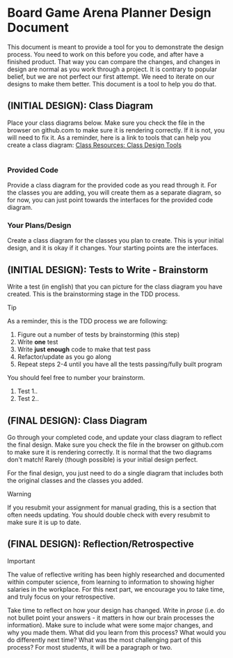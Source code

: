 # Board Game Arena Planner Design Document


This document is meant to provide a tool for you to demonstrate the design process. You need to work on this before you code, and after have a finished product. That way you can compare the changes, and changes in design are normal as you work through a project. It is contrary to popular belief, but we are not perfect our first attempt. We need to iterate on our designs to make them better. This document is a tool to help you do that.


## (INITIAL DESIGN): Class Diagram 

Place your class diagrams below. Make sure you check the file in the browser on github.com to make sure it is rendering correctly. If it is not, you will need to fix it. As a reminder, here is a link to tools that can help you create a class diagram: [Class Resources: Class Design Tools](https://github.com/CS5004-khoury-lionelle/Resources?tab=readme-ov-file#uml-design-tools)

<div class="mxgraph" style="max-width:100%;border:1px solid transparent;" data-mxgraph="{&quot;highlight&quot;:&quot;#0000ff&quot;,&quot;nav&quot;:true,&quot;resize&quot;:true,&quot;dark-mode&quot;:&quot;auto&quot;,&quot;toolbar&quot;:&quot;zoom layers tags lightbox&quot;,&quot;edit&quot;:&quot;_blank&quot;,&quot;xml&quot;:&quot;&lt;mxfile host=\&quot;app.diagrams.net\&quot; agent=\&quot;Mozilla/5.0 (Macintosh; Intel Mac OS X 10.15; rv:135.0) Gecko/20100101 Firefox/135.0\&quot; version=\&quot;26.0.16\&quot;&gt;\n  &lt;diagram name=\&quot;Page-1\&quot; id=\&quot;YdiRK-ZjT-0MZAv3eODp\&quot;&gt;\n    &lt;mxGraphModel dx=\&quot;870\&quot; dy=\&quot;1690\&quot; grid=\&quot;1\&quot; gridSize=\&quot;10\&quot; guides=\&quot;1\&quot; tooltips=\&quot;1\&quot; connect=\&quot;1\&quot; arrows=\&quot;1\&quot; fold=\&quot;1\&quot; page=\&quot;1\&quot; pageScale=\&quot;1\&quot; pageWidth=\&quot;850\&quot; pageHeight=\&quot;1100\&quot; math=\&quot;0\&quot; shadow=\&quot;0\&quot;&gt;\n      &lt;root&gt;\n        &lt;mxCell id=\&quot;0\&quot; /&gt;\n        &lt;mxCell id=\&quot;1\&quot; parent=\&quot;0\&quot; /&gt;\n        &lt;mxCell id=\&quot;UV5UOb9wK4g15yfljiYe-49\&quot; style=\&quot;edgeStyle=orthogonalEdgeStyle;rounded=0;orthogonalLoop=1;jettySize=auto;html=1;dashed=1;endArrow=block;endFill=0;\&quot; edge=\&quot;1\&quot; parent=\&quot;1\&quot; source=\&quot;UV5UOb9wK4g15yfljiYe-2\&quot;&gt;\n          &lt;mxGeometry relative=\&quot;1\&quot; as=\&quot;geometry\&quot;&gt;\n            &lt;mxPoint x=\&quot;190\&quot; y=\&quot;-580\&quot; as=\&quot;targetPoint\&quot; /&gt;\n          &lt;/mxGeometry&gt;\n        &lt;/mxCell&gt;\n        &lt;mxCell id=\&quot;UV5UOb9wK4g15yfljiYe-2\&quot; value=\&quot;GameList\&quot; style=\&quot;swimlane;fontStyle=1;align=center;verticalAlign=top;childLayout=stackLayout;horizontal=1;startSize=26;horizontalStack=0;resizeParent=1;resizeParentMax=0;resizeLast=0;collapsible=1;marginBottom=0;whiteSpace=wrap;html=1;\&quot; vertex=\&quot;1\&quot; parent=\&quot;1\&quot;&gt;\n          &lt;mxGeometry x=\&quot;40\&quot; y=\&quot;-530\&quot; width=\&quot;170\&quot; height=\&quot;170\&quot; as=\&quot;geometry\&quot; /&gt;\n        &lt;/mxCell&gt;\n        &lt;mxCell id=\&quot;UV5UOb9wK4g15yfljiYe-4\&quot; value=\&quot;\&quot; style=\&quot;line;strokeWidth=1;fillColor=none;align=left;verticalAlign=middle;spacingTop=-1;spacingLeft=3;spacingRight=3;rotatable=0;labelPosition=right;points=[];portConstraint=eastwest;strokeColor=inherit;\&quot; vertex=\&quot;1\&quot; parent=\&quot;UV5UOb9wK4g15yfljiYe-2\&quot;&gt;\n          &lt;mxGeometry y=\&quot;26\&quot; width=\&quot;170\&quot; height=\&quot;8\&quot; as=\&quot;geometry\&quot; /&gt;\n        &lt;/mxCell&gt;\n        &lt;mxCell id=\&quot;UV5UOb9wK4g15yfljiYe-5\&quot; value=\&quot;&amp;lt;div&amp;gt;+getGameName()::List&amp;lt;/div&amp;gt;&amp;lt;div&amp;gt;+clear()::void&amp;lt;/div&amp;gt;&amp;lt;div&amp;gt;+count()::int&amp;lt;/div&amp;gt;&amp;lt;div&amp;gt;+saveGame(filename: String)::void&amp;lt;/div&amp;gt;&amp;lt;div&amp;gt;+addToList(str: String, filtered: Stream)::void&amp;lt;/div&amp;gt;&amp;lt;div&amp;gt;+removeFromList(str: String)::void&amp;lt;/div&amp;gt;\&quot; style=\&quot;text;strokeColor=none;fillColor=none;align=left;verticalAlign=top;spacingLeft=4;spacingRight=4;overflow=hidden;rotatable=0;points=[[0,0.5],[1,0.5]];portConstraint=eastwest;whiteSpace=wrap;html=1;\&quot; vertex=\&quot;1\&quot; parent=\&quot;UV5UOb9wK4g15yfljiYe-2\&quot;&gt;\n          &lt;mxGeometry y=\&quot;34\&quot; width=\&quot;170\&quot; height=\&quot;136\&quot; as=\&quot;geometry\&quot; /&gt;\n        &lt;/mxCell&gt;\n        &lt;mxCell id=\&quot;UV5UOb9wK4g15yfljiYe-10\&quot; value=\&quot;&amp;lt;p style=&amp;quot;margin:0px;margin-top:4px;text-align:center;&amp;quot;&amp;gt;&amp;lt;i&amp;gt;&amp;amp;lt;&amp;amp;lt;Interface&amp;amp;gt;&amp;amp;gt;&amp;lt;/i&amp;gt;&amp;lt;br&amp;gt;&amp;lt;b&amp;gt;IGameList&amp;lt;/b&amp;gt;&amp;lt;/p&amp;gt;&amp;lt;hr size=&amp;quot;1&amp;quot; style=&amp;quot;border-style:solid;&amp;quot;&amp;gt;&amp;lt;p style=&amp;quot;margin:0px;margin-left:4px;&amp;quot;&amp;gt;+ADD_ALL:String=&amp;quot;all&amp;quot;&amp;lt;/p&amp;gt;&amp;lt;hr size=&amp;quot;1&amp;quot; style=&amp;quot;border-style:solid;&amp;quot;&amp;gt;&amp;lt;p style=&amp;quot;margin:0px;margin-left:4px;&amp;quot;&amp;gt;+getGameNames()&amp;lt;/p&amp;gt;&amp;lt;p style=&amp;quot;margin:0px;margin-left:4px;&amp;quot;&amp;gt;+clear()&amp;lt;/p&amp;gt;&amp;lt;p style=&amp;quot;margin:0px;margin-left:4px;&amp;quot;&amp;gt;+count()::int&amp;lt;/p&amp;gt;&amp;lt;p style=&amp;quot;margin:0px;margin-left:4px;&amp;quot;&amp;gt;+saveGame(filename: String)::void&amp;lt;/p&amp;gt;&amp;lt;p style=&amp;quot;margin:0px;margin-left:4px;&amp;quot;&amp;gt;+addToList(str: String, filtered: Stream)::void&amp;lt;/p&amp;gt;&amp;lt;p style=&amp;quot;margin:0px;margin-left:4px;&amp;quot;&amp;gt;+removeFromList(str: String)::void&amp;lt;/p&amp;gt;\&quot; style=\&quot;verticalAlign=top;align=left;overflow=fill;html=1;whiteSpace=wrap;\&quot; vertex=\&quot;1\&quot; parent=\&quot;1\&quot;&gt;\n          &lt;mxGeometry x=\&quot;100\&quot; y=\&quot;-760\&quot; width=\&quot;190\&quot; height=\&quot;175\&quot; as=\&quot;geometry\&quot; /&gt;\n        &lt;/mxCell&gt;\n        &lt;mxCell id=\&quot;UV5UOb9wK4g15yfljiYe-11\&quot; value=\&quot;Planner\&quot; style=\&quot;swimlane;fontStyle=1;align=center;verticalAlign=top;childLayout=stackLayout;horizontal=1;startSize=26;horizontalStack=0;resizeParent=1;resizeParentMax=0;resizeLast=0;collapsible=1;marginBottom=0;whiteSpace=wrap;html=1;\&quot; vertex=\&quot;1\&quot; parent=\&quot;1\&quot;&gt;\n          &lt;mxGeometry x=\&quot;630\&quot; y=\&quot;-540\&quot; width=\&quot;160\&quot; height=\&quot;160\&quot; as=\&quot;geometry\&quot; /&gt;\n        &lt;/mxCell&gt;\n        &lt;mxCell id=\&quot;UV5UOb9wK4g15yfljiYe-13\&quot; value=\&quot;\&quot; style=\&quot;line;strokeWidth=1;fillColor=none;align=left;verticalAlign=middle;spacingTop=-1;spacingLeft=3;spacingRight=3;rotatable=0;labelPosition=right;points=[];portConstraint=eastwest;strokeColor=inherit;\&quot; vertex=\&quot;1\&quot; parent=\&quot;UV5UOb9wK4g15yfljiYe-11\&quot;&gt;\n          &lt;mxGeometry y=\&quot;26\&quot; width=\&quot;160\&quot; height=\&quot;8\&quot; as=\&quot;geometry\&quot; /&gt;\n        &lt;/mxCell&gt;\n        &lt;mxCell id=\&quot;UV5UOb9wK4g15yfljiYe-14\&quot; value=\&quot;&amp;lt;p style=&amp;quot;margin:0px;margin-left:4px;&amp;quot;&amp;gt;+filter(filter:String)::Stream&amp;lt;/p&amp;gt;&amp;lt;p style=&amp;quot;margin:0px;margin-left:4px;&amp;quot;&amp;gt;+filter(filter: String, sortOn:GameData)::Stream&amp;lt;/p&amp;gt;&amp;lt;p style=&amp;quot;margin:0px;margin-left:4px;&amp;quot;&amp;gt;+filter(filter:String, sortOn:GameData, ascending: boolean)::Stream&amp;lt;/p&amp;gt;&amp;lt;p style=&amp;quot;margin:0px;margin-left:4px;&amp;quot;&amp;gt;+reset()::void&amp;lt;/p&amp;gt;\&quot; style=\&quot;text;strokeColor=none;fillColor=none;align=left;verticalAlign=top;spacingLeft=4;spacingRight=4;overflow=hidden;rotatable=0;points=[[0,0.5],[1,0.5]];portConstraint=eastwest;whiteSpace=wrap;html=1;\&quot; vertex=\&quot;1\&quot; parent=\&quot;UV5UOb9wK4g15yfljiYe-11\&quot;&gt;\n          &lt;mxGeometry y=\&quot;34\&quot; width=\&quot;160\&quot; height=\&quot;126\&quot; as=\&quot;geometry\&quot; /&gt;\n        &lt;/mxCell&gt;\n        &lt;mxCell id=\&quot;UV5UOb9wK4g15yfljiYe-15\&quot; value=\&quot;&amp;lt;p style=&amp;quot;margin:0px;margin-top:4px;text-align:center;&amp;quot;&amp;gt;&amp;lt;i&amp;gt;&amp;amp;lt;&amp;amp;lt;Interface&amp;amp;gt;&amp;amp;gt;&amp;lt;/i&amp;gt;&amp;lt;br&amp;gt;&amp;lt;b&amp;gt;IPlanner&amp;lt;/b&amp;gt;&amp;lt;/p&amp;gt;&amp;lt;hr size=&amp;quot;1&amp;quot; style=&amp;quot;border-style:solid;&amp;quot;&amp;gt;&amp;lt;p style=&amp;quot;margin:0px;margin-left:4px;&amp;quot;&amp;gt;+filter(filter: String, sortOn:GameData)::Stream&amp;lt;/p&amp;gt;&amp;lt;p style=&amp;quot;margin:0px;margin-left:4px;&amp;quot;&amp;gt;+filter(filter:String, sortOn:GameData, ascending: boolean)::Stream&amp;lt;/p&amp;gt;&amp;lt;p style=&amp;quot;margin:0px;margin-left:4px;&amp;quot;&amp;gt;+reset()::void&amp;lt;/p&amp;gt;\&quot; style=\&quot;verticalAlign=top;align=left;overflow=fill;html=1;whiteSpace=wrap;\&quot; vertex=\&quot;1\&quot; parent=\&quot;1\&quot;&gt;\n          &lt;mxGeometry x=\&quot;570\&quot; y=\&quot;-760\&quot; width=\&quot;190\&quot; height=\&quot;140\&quot; as=\&quot;geometry\&quot; /&gt;\n        &lt;/mxCell&gt;\n        &lt;mxCell id=\&quot;UV5UOb9wK4g15yfljiYe-46\&quot; style=\&quot;edgeStyle=orthogonalEdgeStyle;rounded=0;orthogonalLoop=1;jettySize=auto;html=1;entryX=0.5;entryY=0;entryDx=0;entryDy=0;dashed=1;endArrow=open;endFill=0;\&quot; edge=\&quot;1\&quot; parent=\&quot;1\&quot; source=\&quot;UV5UOb9wK4g15yfljiYe-16\&quot; target=\&quot;UV5UOb9wK4g15yfljiYe-34\&quot;&gt;\n          &lt;mxGeometry relative=\&quot;1\&quot; as=\&quot;geometry\&quot; /&gt;\n        &lt;/mxCell&gt;\n        &lt;mxCell id=\&quot;UV5UOb9wK4g15yfljiYe-16\&quot; value=\&quot;ConsoleApp\&quot; style=\&quot;swimlane;fontStyle=1;align=center;verticalAlign=top;childLayout=stackLayout;horizontal=1;startSize=26;horizontalStack=0;resizeParent=1;resizeParentMax=0;resizeLast=0;collapsible=1;marginBottom=0;whiteSpace=wrap;html=1;\&quot; vertex=\&quot;1\&quot; parent=\&quot;1\&quot;&gt;\n          &lt;mxGeometry x=\&quot;325\&quot; y=\&quot;-760\&quot; width=\&quot;200\&quot; height=\&quot;370\&quot; as=\&quot;geometry\&quot; /&gt;\n        &lt;/mxCell&gt;\n        &lt;mxCell id=\&quot;UV5UOb9wK4g15yfljiYe-17\&quot; value=\&quot;&amp;lt;div&amp;gt;-IN: Scanner&amp;lt;/div&amp;gt;&amp;lt;div&amp;gt;-DEFAULT_FILENAME: String&amp;lt;/div&amp;gt;&amp;lt;div&amp;gt;-RND: Random&amp;lt;/div&amp;gt;&amp;lt;div&amp;gt;-current: Scanner&amp;lt;/div&amp;gt;&amp;lt;div&amp;gt;-gameList: IGameList&amp;lt;/div&amp;gt;&amp;lt;div&amp;gt;-planner: IPlanner&amp;lt;/div&amp;gt;&amp;lt;div&amp;gt;&amp;lt;br&amp;gt;&amp;lt;/div&amp;gt;\&quot; style=\&quot;text;strokeColor=none;fillColor=none;align=left;verticalAlign=top;spacingLeft=4;spacingRight=4;overflow=hidden;rotatable=0;points=[[0,0.5],[1,0.5]];portConstraint=eastwest;whiteSpace=wrap;html=1;\&quot; vertex=\&quot;1\&quot; parent=\&quot;UV5UOb9wK4g15yfljiYe-16\&quot;&gt;\n          &lt;mxGeometry y=\&quot;26\&quot; width=\&quot;200\&quot; height=\&quot;104\&quot; as=\&quot;geometry\&quot; /&gt;\n        &lt;/mxCell&gt;\n        &lt;mxCell id=\&quot;UV5UOb9wK4g15yfljiYe-18\&quot; value=\&quot;\&quot; style=\&quot;line;strokeWidth=1;fillColor=none;align=left;verticalAlign=middle;spacingTop=-1;spacingLeft=3;spacingRight=3;rotatable=0;labelPosition=right;points=[];portConstraint=eastwest;strokeColor=inherit;\&quot; vertex=\&quot;1\&quot; parent=\&quot;UV5UOb9wK4g15yfljiYe-16\&quot;&gt;\n          &lt;mxGeometry y=\&quot;130\&quot; width=\&quot;200\&quot; height=\&quot;8\&quot; as=\&quot;geometry\&quot; /&gt;\n        &lt;/mxCell&gt;\n        &lt;mxCell id=\&quot;UV5UOb9wK4g15yfljiYe-19\&quot; value=\&quot;&amp;lt;div&amp;gt;+start()::void&amp;lt;/div&amp;gt;&amp;lt;div&amp;gt;-randomNumber()::void&amp;lt;/div&amp;gt;&amp;lt;div&amp;gt;-processHelp()::void&amp;lt;/div&amp;gt;&amp;lt;div&amp;gt;-processFilter()::void&amp;lt;/div&amp;gt;&amp;lt;div&amp;gt;-printFilterStream(games: Stream&amp;amp;lt;BoardGame&amp;amp;gt;, sortOn: GameData)::void&amp;lt;/div&amp;gt;&amp;lt;div&amp;gt;-processListCommands()::void&amp;lt;/div&amp;gt;&amp;lt;div&amp;gt;-printCurrentList()::void&amp;lt;/div&amp;gt;&amp;lt;div&amp;gt;-nextCommand()::ConsoleText&amp;lt;/div&amp;gt;&amp;lt;div&amp;gt;-remainder()::String&amp;lt;/div&amp;gt;&amp;lt;div&amp;gt;-getInput(format: String, args: Object)::String&amp;lt;/div&amp;gt;&amp;lt;div&amp;gt;-printOutput(format: String, output: Object)::void&amp;lt;/div&amp;gt;&amp;lt;div&amp;gt;&amp;lt;br&amp;gt;&amp;lt;/div&amp;gt;&amp;lt;div&amp;gt;&amp;lt;br&amp;gt;&amp;lt;/div&amp;gt;\&quot; style=\&quot;text;strokeColor=none;fillColor=none;align=left;verticalAlign=top;spacingLeft=4;spacingRight=4;overflow=hidden;rotatable=0;points=[[0,0.5],[1,0.5]];portConstraint=eastwest;whiteSpace=wrap;html=1;\&quot; vertex=\&quot;1\&quot; parent=\&quot;UV5UOb9wK4g15yfljiYe-16\&quot;&gt;\n          &lt;mxGeometry y=\&quot;138\&quot; width=\&quot;200\&quot; height=\&quot;232\&quot; as=\&quot;geometry\&quot; /&gt;\n        &lt;/mxCell&gt;\n        &lt;mxCell id=\&quot;UV5UOb9wK4g15yfljiYe-40\&quot; style=\&quot;edgeStyle=orthogonalEdgeStyle;rounded=0;orthogonalLoop=1;jettySize=auto;html=1;dashed=1;endArrow=open;endFill=0;\&quot; edge=\&quot;1\&quot; parent=\&quot;1\&quot; source=\&quot;UV5UOb9wK4g15yfljiYe-20\&quot; target=\&quot;UV5UOb9wK4g15yfljiYe-16\&quot;&gt;\n          &lt;mxGeometry relative=\&quot;1\&quot; as=\&quot;geometry\&quot; /&gt;\n        &lt;/mxCell&gt;\n        &lt;mxCell id=\&quot;UV5UOb9wK4g15yfljiYe-20\&quot; value=\&quot;BGArenaPlanner\&quot; style=\&quot;swimlane;fontStyle=1;align=center;verticalAlign=top;childLayout=stackLayout;horizontal=1;startSize=26;horizontalStack=0;resizeParent=1;resizeParentMax=0;resizeLast=0;collapsible=1;marginBottom=0;whiteSpace=wrap;html=1;\&quot; vertex=\&quot;1\&quot; parent=\&quot;1\&quot;&gt;\n          &lt;mxGeometry x=\&quot;280\&quot; y=\&quot;-890\&quot; width=\&quot;300\&quot; height=\&quot;100\&quot; as=\&quot;geometry\&quot; /&gt;\n        &lt;/mxCell&gt;\n        &lt;mxCell id=\&quot;UV5UOb9wK4g15yfljiYe-21\&quot; value=\&quot;- DEFAULT_COLLECTION: String = &amp;quot;/collection.csv&amp;quot; \&quot; style=\&quot;text;strokeColor=none;fillColor=none;align=left;verticalAlign=top;spacingLeft=4;spacingRight=4;overflow=hidden;rotatable=0;points=[[0,0.5],[1,0.5]];portConstraint=eastwest;whiteSpace=wrap;html=1;\&quot; vertex=\&quot;1\&quot; parent=\&quot;UV5UOb9wK4g15yfljiYe-20\&quot;&gt;\n          &lt;mxGeometry y=\&quot;26\&quot; width=\&quot;300\&quot; height=\&quot;26\&quot; as=\&quot;geometry\&quot; /&gt;\n        &lt;/mxCell&gt;\n        &lt;mxCell id=\&quot;UV5UOb9wK4g15yfljiYe-22\&quot; value=\&quot;\&quot; style=\&quot;line;strokeWidth=1;fillColor=none;align=left;verticalAlign=middle;spacingTop=-1;spacingLeft=3;spacingRight=3;rotatable=0;labelPosition=right;points=[];portConstraint=eastwest;strokeColor=inherit;\&quot; vertex=\&quot;1\&quot; parent=\&quot;UV5UOb9wK4g15yfljiYe-20\&quot;&gt;\n          &lt;mxGeometry y=\&quot;52\&quot; width=\&quot;300\&quot; height=\&quot;8\&quot; as=\&quot;geometry\&quot; /&gt;\n        &lt;/mxCell&gt;\n        &lt;mxCell id=\&quot;UV5UOb9wK4g15yfljiYe-23\&quot; value=\&quot;&amp;lt;div&amp;gt;- BGArenaPlanner()&amp;lt;/div&amp;gt;&amp;lt;div&amp;gt;+ main(args: String[])::void&amp;lt;/div&amp;gt;\&quot; style=\&quot;text;strokeColor=none;fillColor=none;align=left;verticalAlign=top;spacingLeft=4;spacingRight=4;overflow=hidden;rotatable=0;points=[[0,0.5],[1,0.5]];portConstraint=eastwest;whiteSpace=wrap;html=1;\&quot; vertex=\&quot;1\&quot; parent=\&quot;UV5UOb9wK4g15yfljiYe-20\&quot;&gt;\n          &lt;mxGeometry y=\&quot;60\&quot; width=\&quot;300\&quot; height=\&quot;40\&quot; as=\&quot;geometry\&quot; /&gt;\n        &lt;/mxCell&gt;\n        &lt;mxCell id=\&quot;UV5UOb9wK4g15yfljiYe-24\&quot; value=\&quot;GameLoader\&quot; style=\&quot;swimlane;fontStyle=1;align=center;verticalAlign=top;childLayout=stackLayout;horizontal=1;startSize=26;horizontalStack=0;resizeParent=1;resizeParentMax=0;resizeLast=0;collapsible=1;marginBottom=0;whiteSpace=wrap;html=1;\&quot; vertex=\&quot;1\&quot; parent=\&quot;1\&quot;&gt;\n          &lt;mxGeometry x=\&quot;30\&quot; y=\&quot;-260\&quot; width=\&quot;160\&quot; height=\&quot;170\&quot; as=\&quot;geometry\&quot; /&gt;\n        &lt;/mxCell&gt;\n        &lt;mxCell id=\&quot;UV5UOb9wK4g15yfljiYe-25\&quot; value=\&quot;-DELIMITER:String=&amp;quot;,&amp;quot;\&quot; style=\&quot;text;strokeColor=none;fillColor=none;align=left;verticalAlign=top;spacingLeft=4;spacingRight=4;overflow=hidden;rotatable=0;points=[[0,0.5],[1,0.5]];portConstraint=eastwest;whiteSpace=wrap;html=1;\&quot; vertex=\&quot;1\&quot; parent=\&quot;UV5UOb9wK4g15yfljiYe-24\&quot;&gt;\n          &lt;mxGeometry y=\&quot;26\&quot; width=\&quot;160\&quot; height=\&quot;26\&quot; as=\&quot;geometry\&quot; /&gt;\n        &lt;/mxCell&gt;\n        &lt;mxCell id=\&quot;UV5UOb9wK4g15yfljiYe-26\&quot; value=\&quot;\&quot; style=\&quot;line;strokeWidth=1;fillColor=none;align=left;verticalAlign=middle;spacingTop=-1;spacingLeft=3;spacingRight=3;rotatable=0;labelPosition=right;points=[];portConstraint=eastwest;strokeColor=inherit;\&quot; vertex=\&quot;1\&quot; parent=\&quot;UV5UOb9wK4g15yfljiYe-24\&quot;&gt;\n          &lt;mxGeometry y=\&quot;52\&quot; width=\&quot;160\&quot; height=\&quot;8\&quot; as=\&quot;geometry\&quot; /&gt;\n        &lt;/mxCell&gt;\n        &lt;mxCell id=\&quot;UV5UOb9wK4g15yfljiYe-27\&quot; value=\&quot;&amp;lt;div&amp;gt;+loadGamesFile(filename: String)::Set&amp;lt;/div&amp;gt;&amp;lt;div&amp;gt;-toBoardGame(line: String, columnMap: Map)::BoardGame&amp;lt;/div&amp;gt;&amp;lt;div&amp;gt;-processHeader(header: String)::Map&amp;lt;/div&amp;gt;&amp;lt;div&amp;gt;&amp;lt;br&amp;gt;&amp;lt;/div&amp;gt;\&quot; style=\&quot;text;strokeColor=none;fillColor=none;align=left;verticalAlign=top;spacingLeft=4;spacingRight=4;overflow=hidden;rotatable=0;points=[[0,0.5],[1,0.5]];portConstraint=eastwest;whiteSpace=wrap;html=1;\&quot; vertex=\&quot;1\&quot; parent=\&quot;UV5UOb9wK4g15yfljiYe-24\&quot;&gt;\n          &lt;mxGeometry y=\&quot;60\&quot; width=\&quot;160\&quot; height=\&quot;110\&quot; as=\&quot;geometry\&quot; /&gt;\n        &lt;/mxCell&gt;\n        &lt;mxCell id=\&quot;UV5UOb9wK4g15yfljiYe-28\&quot; value=\&quot;BoardGame\&quot; style=\&quot;swimlane;fontStyle=1;align=center;verticalAlign=top;childLayout=stackLayout;horizontal=1;startSize=26;horizontalStack=0;resizeParent=1;resizeParentMax=0;resizeLast=0;collapsible=1;marginBottom=0;whiteSpace=wrap;html=1;\&quot; vertex=\&quot;1\&quot; parent=\&quot;1\&quot;&gt;\n          &lt;mxGeometry x=\&quot;230\&quot; y=\&quot;180\&quot; width=\&quot;400\&quot; height=\&quot;460\&quot; as=\&quot;geometry\&quot; /&gt;\n        &lt;/mxCell&gt;\n        &lt;mxCell id=\&quot;UV5UOb9wK4g15yfljiYe-29\&quot; value=\&quot;&amp;lt;div&amp;gt;- name: String&amp;lt;/div&amp;gt;&amp;lt;div&amp;gt;-id: int&amp;lt;/div&amp;gt;&amp;lt;div&amp;gt;-minPlayers: int&amp;lt;/div&amp;gt;&amp;lt;div&amp;gt;-maxPlayers: int&amp;lt;/div&amp;gt;&amp;lt;div&amp;gt;-minPlayTime: int&amp;lt;/div&amp;gt;&amp;lt;div&amp;gt;-maxPlayTime: int&amp;lt;/div&amp;gt;&amp;lt;div&amp;gt;-difficulty: double&amp;lt;/div&amp;gt;&amp;lt;div&amp;gt;-rank: int&amp;lt;/div&amp;gt;&amp;lt;div&amp;gt;-averageRating: double&amp;lt;/div&amp;gt;&amp;lt;div&amp;gt;-yearPublished: int&amp;lt;/div&amp;gt;&amp;lt;div&amp;gt;&amp;lt;br&amp;gt;&amp;lt;/div&amp;gt;\&quot; style=\&quot;text;strokeColor=none;fillColor=none;align=left;verticalAlign=top;spacingLeft=4;spacingRight=4;overflow=hidden;rotatable=0;points=[[0,0.5],[1,0.5]];portConstraint=eastwest;whiteSpace=wrap;html=1;\&quot; vertex=\&quot;1\&quot; parent=\&quot;UV5UOb9wK4g15yfljiYe-28\&quot;&gt;\n          &lt;mxGeometry y=\&quot;26\&quot; width=\&quot;400\&quot; height=\&quot;154\&quot; as=\&quot;geometry\&quot; /&gt;\n        &lt;/mxCell&gt;\n        &lt;mxCell id=\&quot;UV5UOb9wK4g15yfljiYe-30\&quot; value=\&quot;\&quot; style=\&quot;line;strokeWidth=1;fillColor=none;align=left;verticalAlign=middle;spacingTop=-1;spacingLeft=3;spacingRight=3;rotatable=0;labelPosition=right;points=[];portConstraint=eastwest;strokeColor=inherit;\&quot; vertex=\&quot;1\&quot; parent=\&quot;UV5UOb9wK4g15yfljiYe-28\&quot;&gt;\n          &lt;mxGeometry y=\&quot;180\&quot; width=\&quot;400\&quot; height=\&quot;8\&quot; as=\&quot;geometry\&quot; /&gt;\n        &lt;/mxCell&gt;\n        &lt;mxCell id=\&quot;UV5UOb9wK4g15yfljiYe-31\&quot; value=\&quot;&amp;lt;div&amp;gt;+BoardGame(name: String, id: int, minPlayers: int, maxPlayers: int,&amp;lt;/div&amp;gt;&amp;lt;div&amp;gt;minPlayTime: int, maxPlayTime: int, difficulty: double, rank: int, averageRating: double, yearPublished: int)&amp;lt;/div&amp;gt;&amp;lt;div&amp;gt;+getName()::String&amp;lt;/div&amp;gt;&amp;lt;div&amp;gt;+getId()::int&amp;lt;/div&amp;gt;&amp;lt;div&amp;gt;+getMinPlayers()::int&amp;lt;/div&amp;gt;&amp;lt;div&amp;gt;+getMaxPlayers()::int&amp;lt;/div&amp;gt;&amp;lt;div&amp;gt;+getMaxPlayTime()::int&amp;lt;/div&amp;gt;&amp;lt;div&amp;gt;+getMinPlayTime()::int&amp;lt;/div&amp;gt;&amp;lt;div&amp;gt;+getDifficulty()::double&amp;lt;/div&amp;gt;&amp;lt;div&amp;gt;+getRank()::int&amp;lt;/div&amp;gt;&amp;lt;div&amp;gt;+getRating()::double&amp;lt;/div&amp;gt;&amp;lt;div&amp;gt;+getYearPublished()::int&amp;lt;/div&amp;gt;&amp;lt;div&amp;gt;+toStringWithInfo(col: GameData)::String&amp;lt;/div&amp;gt;&amp;lt;div&amp;gt;+toString()::String&amp;lt;/div&amp;gt;&amp;lt;div&amp;gt;+equals(obj: Object)::boolean&amp;lt;/div&amp;gt;&amp;lt;div&amp;gt;+hashCode()::int&amp;lt;/div&amp;gt;&amp;lt;div&amp;gt;+main(args: String[])::void&amp;lt;/div&amp;gt;\&quot; style=\&quot;text;strokeColor=none;fillColor=none;align=left;verticalAlign=top;spacingLeft=4;spacingRight=4;overflow=hidden;rotatable=0;points=[[0,0.5],[1,0.5]];portConstraint=eastwest;whiteSpace=wrap;html=1;\&quot; vertex=\&quot;1\&quot; parent=\&quot;UV5UOb9wK4g15yfljiYe-28\&quot;&gt;\n          &lt;mxGeometry y=\&quot;188\&quot; width=\&quot;400\&quot; height=\&quot;272\&quot; as=\&quot;geometry\&quot; /&gt;\n        &lt;/mxCell&gt;\n        &lt;mxCell id=\&quot;UV5UOb9wK4g15yfljiYe-32\&quot; value=\&quot;&amp;lt;p style=&amp;quot;margin:0px;margin-top:4px;text-align:center;&amp;quot;&amp;gt;&amp;lt;i&amp;gt;&amp;amp;lt;&amp;amp;lt;Enumeration&amp;amp;gt;&amp;amp;gt;&amp;lt;/i&amp;gt;&amp;lt;br&amp;gt;&amp;lt;b&amp;gt;GameData&amp;lt;/b&amp;gt;&amp;lt;/p&amp;gt;&amp;lt;hr size=&amp;quot;1&amp;quot; style=&amp;quot;border-style:solid;&amp;quot;&amp;gt;&amp;lt;p style=&amp;quot;margin:0px;margin-left:4px;&amp;quot;&amp;gt;+NAME(&amp;quot;objectname&amp;quot;)&amp;lt;/p&amp;gt;&amp;lt;p style=&amp;quot;margin:0px;margin-left:4px;&amp;quot;&amp;gt;+ID(&amp;quot;objectid&amp;quot;)&amp;lt;/p&amp;gt;&amp;lt;p style=&amp;quot;margin:0px;margin-left:4px;&amp;quot;&amp;gt;+RATING(&amp;quot;average&amp;quot;)&amp;lt;/p&amp;gt;&amp;lt;p style=&amp;quot;margin:0px;margin-left:4px;&amp;quot;&amp;gt;+DIFFICULTY(&amp;quot;avgweight&amp;quot;)&amp;lt;/p&amp;gt;&amp;lt;p style=&amp;quot;margin:0px;margin-left:4px;&amp;quot;&amp;gt;+RANK(&amp;quot;rank&amp;quot;)&amp;lt;/p&amp;gt;&amp;lt;p style=&amp;quot;margin:0px;margin-left:4px;&amp;quot;&amp;gt;+MIN_PLAYERS(&amp;quot;minplayers&amp;quot;)&amp;lt;/p&amp;gt;&amp;lt;p style=&amp;quot;margin:0px;margin-left:4px;&amp;quot;&amp;gt;+MAX_PLAYERS(&amp;quot;maxplayers&amp;quot;)&amp;lt;/p&amp;gt;&amp;lt;p style=&amp;quot;margin:0px;margin-left:4px;&amp;quot;&amp;gt;+MIN_TIME(&amp;quot;minplaytume&amp;quot;)&amp;lt;/p&amp;gt;&amp;lt;p style=&amp;quot;margin:0px;margin-left:4px;&amp;quot;&amp;gt;+MAX_TIME(&amp;quot;maxplaytime&amp;quot;)&amp;lt;/p&amp;gt;&amp;lt;p style=&amp;quot;margin:0px;margin-left:4px;&amp;quot;&amp;gt;+YEAR(&amp;quot;yearpublished&amp;quot;)&amp;lt;/p&amp;gt;&amp;lt;p style=&amp;quot;margin:0px;margin-left:4px;&amp;quot;&amp;gt;-columnName: String&amp;lt;/p&amp;gt;&amp;lt;hr size=&amp;quot;1&amp;quot; style=&amp;quot;border-style:solid;&amp;quot;&amp;gt;&amp;lt;p style=&amp;quot;margin:0px;margin-left:4px;&amp;quot;&amp;gt;+getColumnName()::String&amp;lt;/p&amp;gt;&amp;lt;p style=&amp;quot;margin:0px;margin-left:4px;&amp;quot;&amp;gt;+fromColumnName(columnName: String)::GameData&amp;lt;/p&amp;gt;&amp;lt;p style=&amp;quot;margin:0px;margin-left:4px;&amp;quot;&amp;gt;+fromString(name: String)::GameData&amp;lt;/p&amp;gt;\&quot; style=\&quot;verticalAlign=top;align=left;overflow=fill;html=1;whiteSpace=wrap;\&quot; vertex=\&quot;1\&quot; parent=\&quot;1\&quot;&gt;\n          &lt;mxGeometry x=\&quot;490\&quot; y=\&quot;-310\&quot; width=\&quot;210\&quot; height=\&quot;280\&quot; as=\&quot;geometry\&quot; /&gt;\n        &lt;/mxCell&gt;\n        &lt;mxCell id=\&quot;UV5UOb9wK4g15yfljiYe-34\&quot; value=\&quot;&amp;lt;p style=&amp;quot;margin:0px;margin-top:4px;text-align:center;&amp;quot;&amp;gt;&amp;lt;i&amp;gt;&amp;amp;lt;&amp;amp;lt;Enumeration&amp;amp;gt;&amp;amp;gt;&amp;lt;/i&amp;gt;&amp;lt;/p&amp;gt;&amp;lt;p style=&amp;quot;margin:0px;margin-top:4px;text-align:center;&amp;quot;&amp;gt;&amp;lt;b&amp;gt;ConsoleText&amp;lt;/b&amp;gt;&amp;lt;/p&amp;gt;&amp;lt;hr size=&amp;quot;1&amp;quot; style=&amp;quot;border-style:solid;&amp;quot;&amp;gt;&amp;lt;p style=&amp;quot;margin:0px;margin-left:4px;&amp;quot;&amp;gt;-WELCOME&amp;lt;/p&amp;gt;&amp;lt;p style=&amp;quot;margin:0px;margin-left:4px;&amp;quot;&amp;gt;-HELP&amp;lt;/p&amp;gt;&amp;lt;p style=&amp;quot;margin:0px;margin-left:4px;&amp;quot;&amp;gt;-GOODBYE&amp;lt;/p&amp;gt;&amp;lt;p style=&amp;quot;margin:0px;margin-left:4px;&amp;quot;&amp;gt;-PROMPT&amp;lt;/p&amp;gt;&amp;lt;p style=&amp;quot;margin:0px;margin-left:4px;&amp;quot;&amp;gt;-NO_FILTER&amp;lt;/p&amp;gt;&amp;lt;p style=&amp;quot;margin:0px;margin-left:4px;&amp;quot;&amp;gt;-NO_GAMES_LIST&amp;lt;/p&amp;gt;&amp;lt;p style=&amp;quot;margin:0px;margin-left:4px;&amp;quot;&amp;gt;-FILTERED_CLEAR&amp;lt;/p&amp;gt;&amp;lt;p style=&amp;quot;margin:0px;margin-left:4px;&amp;quot;&amp;gt;-LIST_HELP&amp;lt;/p&amp;gt;&amp;lt;p style=&amp;quot;margin:0px;margin-left:4px;&amp;quot;&amp;gt;-FILTER_HELP&amp;lt;/p&amp;gt;&amp;lt;p style=&amp;quot;margin:0px;margin-left:4px;&amp;quot;&amp;gt;-INVALID_LIST&amp;lt;/p&amp;gt;&amp;lt;p style=&amp;quot;margin:0px;margin-left:4px;&amp;quot;&amp;gt;-EASTER_EGG&amp;lt;/p&amp;gt;&amp;lt;p style=&amp;quot;margin:0px;margin-left:4px;&amp;quot;&amp;gt;-CMD_EASTER_EGG&amp;lt;/p&amp;gt;&amp;lt;p style=&amp;quot;margin:0px;margin-left:4px;&amp;quot;&amp;gt;-CMD_EXIT&amp;lt;/p&amp;gt;&amp;lt;p style=&amp;quot;margin:0px;margin-left:4px;&amp;quot;&amp;gt;-CMD_HELP&amp;lt;/p&amp;gt;&amp;lt;p style=&amp;quot;margin:0px;margin-left:4px;&amp;quot;&amp;gt;-CMD_QUESTION&amp;lt;/p&amp;gt;&amp;lt;p style=&amp;quot;margin:0px;margin-left:4px;&amp;quot;&amp;gt;-CMD_FILTER&amp;lt;/p&amp;gt;&amp;lt;p style=&amp;quot;margin:0px;margin-left:4px;&amp;quot;&amp;gt;-CMD_LIST&amp;lt;/p&amp;gt;&amp;lt;p style=&amp;quot;margin:0px;margin-left:4px;&amp;quot;&amp;gt;-CMD_SHOW&amp;lt;/p&amp;gt;&amp;lt;p style=&amp;quot;margin:0px;margin-left:4px;&amp;quot;&amp;gt;-CMD_ADD&amp;lt;/p&amp;gt;&amp;lt;p style=&amp;quot;margin:0px;margin-left:4px;&amp;quot;&amp;gt;-CMD_REMOVE&amp;lt;/p&amp;gt;&amp;lt;p style=&amp;quot;margin:0px;margin-left:4px;&amp;quot;&amp;gt;-CMD_CLEAR&amp;lt;/p&amp;gt;&amp;lt;p style=&amp;quot;margin:0px;margin-left:4px;&amp;quot;&amp;gt;-CMD_SAVE&amp;lt;/p&amp;gt;&amp;lt;p style=&amp;quot;margin:0px;margin-left:4px;&amp;quot;&amp;gt;-CMD_OPTION_ALL&amp;lt;/p&amp;gt;&amp;lt;p style=&amp;quot;margin:0px;margin-left:4px;&amp;quot;&amp;gt;-CMD_SORT_OPTION&amp;lt;/p&amp;gt;&amp;lt;p style=&amp;quot;margin:0px;margin-left:4px;&amp;quot;&amp;gt;CMD_SORT_OPTION_DIRECTION_ASC&amp;lt;/p&amp;gt;&amp;lt;p style=&amp;quot;margin:0px;margin-left:4px;&amp;quot;&amp;gt;CMD_AORT_OPTION_DIRECTION_DESC&amp;lt;/p&amp;gt;&amp;lt;hr size=&amp;quot;1&amp;quot; style=&amp;quot;border-style:solid;&amp;quot;&amp;gt;&amp;lt;p style=&amp;quot;margin:0px;margin-left:4px;&amp;quot;&amp;gt;+toString()::String&amp;lt;/p&amp;gt;&amp;lt;p style=&amp;quot;margin:0px;margin-left:4px;&amp;quot;&amp;gt;+fromString(str:String)::ConsoleText&amp;lt;/p&amp;gt;\&quot; style=\&quot;verticalAlign=top;align=left;overflow=fill;html=1;whiteSpace=wrap;\&quot; vertex=\&quot;1\&quot; parent=\&quot;1\&quot;&gt;\n          &lt;mxGeometry x=\&quot;220\&quot; y=\&quot;-340\&quot; width=\&quot;250\&quot; height=\&quot;480\&quot; as=\&quot;geometry\&quot; /&gt;\n        &lt;/mxCell&gt;\n        &lt;mxCell id=\&quot;UV5UOb9wK4g15yfljiYe-33\&quot; value=\&quot;&amp;lt;p style=&amp;quot;margin:0px;margin-top:4px;text-align:center;&amp;quot;&amp;gt;&amp;lt;i&amp;gt;&amp;amp;lt;&amp;amp;lt;Enumeration&amp;amp;gt;&amp;amp;gt;&amp;lt;/i&amp;gt;&amp;lt;br&amp;gt;&amp;lt;b&amp;gt;Operations&amp;lt;/b&amp;gt;&amp;lt;/p&amp;gt;&amp;lt;hr size=&amp;quot;1&amp;quot; style=&amp;quot;border-style:solid;&amp;quot;&amp;gt;&amp;lt;p style=&amp;quot;margin:0px;margin-left:4px;&amp;quot;&amp;gt;-operator: String&amp;lt;/p&amp;gt;&amp;lt;p style=&amp;quot;margin:0px;margin-left:4px;&amp;quot;&amp;gt;+EQUALS(&amp;quot;==&amp;quot;)&amp;lt;/p&amp;gt;&amp;lt;p style=&amp;quot;margin:0px;margin-left:4px;&amp;quot;&amp;gt;+NOT_EQUALS(&amp;quot;!=&amp;quot;)&amp;lt;/p&amp;gt;&amp;lt;p style=&amp;quot;margin:0px;margin-left:4px;&amp;quot;&amp;gt;+GREATER_THAN(&amp;quot;&amp;amp;gt;&amp;quot;)&amp;lt;/p&amp;gt;&amp;lt;p style=&amp;quot;margin:0px;margin-left:4px;&amp;quot;&amp;gt;+LESS_THAN(&amp;quot;&amp;amp;lt;&amp;quot;)&amp;lt;/p&amp;gt;&amp;lt;p style=&amp;quot;margin:0px;margin-left:4px;&amp;quot;&amp;gt;+GREATER_THAN_EQUALS(&amp;quot;&amp;amp;gt;=&amp;quot;)&amp;lt;/p&amp;gt;&amp;lt;p style=&amp;quot;margin:0px;margin-left:4px;&amp;quot;&amp;gt;+LESS_THAN_EQUALS(&amp;quot;&amp;amp;lt;=&amp;quot;)&amp;lt;/p&amp;gt;&amp;lt;p style=&amp;quot;margin:0px;margin-left:4px;&amp;quot;&amp;gt;+CONTAINS(&amp;quot;~=&amp;quot;)&amp;lt;/p&amp;gt;&amp;lt;hr size=&amp;quot;1&amp;quot; style=&amp;quot;border-style:solid;&amp;quot;&amp;gt;&amp;lt;p style=&amp;quot;margin:0px;margin-left:4px;&amp;quot;&amp;gt;+getOperator()::String&amp;lt;/p&amp;gt;&amp;lt;p style=&amp;quot;margin:0px;margin-left:4px;&amp;quot;&amp;gt;+fromOperator(operator:String)::Operations&amp;lt;/p&amp;gt;&amp;lt;p style=&amp;quot;margin:0px;margin-left:4px;&amp;quot;&amp;gt;+getOperatorFromStr(str:String)::Operations&amp;lt;/p&amp;gt;\&quot; style=\&quot;verticalAlign=top;align=left;overflow=fill;html=1;whiteSpace=wrap;\&quot; vertex=\&quot;1\&quot; parent=\&quot;1\&quot;&gt;\n          &lt;mxGeometry x=\&quot;740\&quot; y=\&quot;-320\&quot; width=\&quot;160\&quot; height=\&quot;240\&quot; as=\&quot;geometry\&quot; /&gt;\n        &lt;/mxCell&gt;\n        &lt;mxCell id=\&quot;UV5UOb9wK4g15yfljiYe-41\&quot; style=\&quot;edgeStyle=orthogonalEdgeStyle;rounded=0;orthogonalLoop=1;jettySize=auto;html=1;dashed=1;endArrow=open;endFill=0;\&quot; edge=\&quot;1\&quot; parent=\&quot;1\&quot; source=\&quot;UV5UOb9wK4g15yfljiYe-23\&quot; target=\&quot;UV5UOb9wK4g15yfljiYe-2\&quot;&gt;\n          &lt;mxGeometry relative=\&quot;1\&quot; as=\&quot;geometry\&quot;&gt;\n            &lt;Array as=\&quot;points\&quot;&gt;\n              &lt;mxPoint x=\&quot;60\&quot; y=\&quot;-820\&quot; /&gt;\n            &lt;/Array&gt;\n          &lt;/mxGeometry&gt;\n        &lt;/mxCell&gt;\n        &lt;mxCell id=\&quot;UV5UOb9wK4g15yfljiYe-42\&quot; style=\&quot;edgeStyle=orthogonalEdgeStyle;rounded=0;orthogonalLoop=1;jettySize=auto;html=1;entryX=1;entryY=0.595;entryDx=0;entryDy=0;entryPerimeter=0;dashed=1;endArrow=open;endFill=0;\&quot; edge=\&quot;1\&quot; parent=\&quot;1\&quot; source=\&quot;UV5UOb9wK4g15yfljiYe-23\&quot; target=\&quot;UV5UOb9wK4g15yfljiYe-14\&quot;&gt;\n          &lt;mxGeometry relative=\&quot;1\&quot; as=\&quot;geometry\&quot; /&gt;\n        &lt;/mxCell&gt;\n        &lt;mxCell id=\&quot;UV5UOb9wK4g15yfljiYe-43\&quot; style=\&quot;edgeStyle=orthogonalEdgeStyle;rounded=0;orthogonalLoop=1;jettySize=auto;html=1;entryX=0;entryY=0.118;entryDx=0;entryDy=0;entryPerimeter=0;dashed=1;endArrow=open;endFill=0;\&quot; edge=\&quot;1\&quot; parent=\&quot;1\&quot; source=\&quot;UV5UOb9wK4g15yfljiYe-21\&quot; target=\&quot;UV5UOb9wK4g15yfljiYe-27\&quot;&gt;\n          &lt;mxGeometry relative=\&quot;1\&quot; as=\&quot;geometry\&quot;&gt;\n            &lt;mxPoint x=\&quot;240\&quot; y=\&quot;-370\&quot; as=\&quot;targetPoint\&quot; /&gt;\n          &lt;/mxGeometry&gt;\n        &lt;/mxCell&gt;\n        &lt;mxCell id=\&quot;UV5UOb9wK4g15yfljiYe-44\&quot; style=\&quot;edgeStyle=orthogonalEdgeStyle;rounded=0;orthogonalLoop=1;jettySize=auto;html=1;entryX=0;entryY=0.543;entryDx=0;entryDy=0;entryPerimeter=0;endArrow=diamondThin;endFill=0;\&quot; edge=\&quot;1\&quot; parent=\&quot;1\&quot; source=\&quot;UV5UOb9wK4g15yfljiYe-10\&quot; target=\&quot;UV5UOb9wK4g15yfljiYe-19\&quot;&gt;\n          &lt;mxGeometry relative=\&quot;1\&quot; as=\&quot;geometry\&quot;&gt;\n            &lt;Array as=\&quot;points\&quot;&gt;\n              &lt;mxPoint x=\&quot;305\&quot; y=\&quot;-672\&quot; /&gt;\n              &lt;mxPoint x=\&quot;305\&quot; y=\&quot;-496\&quot; /&gt;\n            &lt;/Array&gt;\n          &lt;/mxGeometry&gt;\n        &lt;/mxCell&gt;\n        &lt;mxCell id=\&quot;UV5UOb9wK4g15yfljiYe-45\&quot; style=\&quot;edgeStyle=orthogonalEdgeStyle;rounded=0;orthogonalLoop=1;jettySize=auto;html=1;entryX=1.025;entryY=0.543;entryDx=0;entryDy=0;entryPerimeter=0;endArrow=diamondThin;endFill=0;\&quot; edge=\&quot;1\&quot; parent=\&quot;1\&quot; source=\&quot;UV5UOb9wK4g15yfljiYe-15\&quot; target=\&quot;UV5UOb9wK4g15yfljiYe-19\&quot;&gt;\n          &lt;mxGeometry relative=\&quot;1\&quot; as=\&quot;geometry\&quot; /&gt;\n        &lt;/mxCell&gt;\n        &lt;mxCell id=\&quot;UV5UOb9wK4g15yfljiYe-47\&quot; style=\&quot;edgeStyle=orthogonalEdgeStyle;rounded=0;orthogonalLoop=1;jettySize=auto;html=1;dashed=1;endArrow=open;endFill=0;\&quot; edge=\&quot;1\&quot; parent=\&quot;1\&quot;&gt;\n          &lt;mxGeometry relative=\&quot;1\&quot; as=\&quot;geometry\&quot;&gt;\n            &lt;mxPoint x=\&quot;480\&quot; y=\&quot;184\&quot; as=\&quot;targetPoint\&quot; /&gt;\n            &lt;mxPoint x=\&quot;490\&quot; y=\&quot;-390\&quot; as=\&quot;sourcePoint\&quot; /&gt;\n            &lt;Array as=\&quot;points\&quot;&gt;\n              &lt;mxPoint x=\&quot;480\&quot; y=\&quot;-390\&quot; /&gt;\n              &lt;mxPoint x=\&quot;480\&quot; y=\&quot;184\&quot; /&gt;\n            &lt;/Array&gt;\n          &lt;/mxGeometry&gt;\n        &lt;/mxCell&gt;\n        &lt;mxCell id=\&quot;UV5UOb9wK4g15yfljiYe-48\&quot; style=\&quot;edgeStyle=orthogonalEdgeStyle;rounded=0;orthogonalLoop=1;jettySize=auto;html=1;entryX=0.5;entryY=0;entryDx=0;entryDy=0;dashed=1;endArrow=open;endFill=0;\&quot; edge=\&quot;1\&quot; parent=\&quot;1\&quot; source=\&quot;UV5UOb9wK4g15yfljiYe-19\&quot; target=\&quot;UV5UOb9wK4g15yfljiYe-32\&quot;&gt;\n          &lt;mxGeometry relative=\&quot;1\&quot; as=\&quot;geometry\&quot; /&gt;\n        &lt;/mxCell&gt;\n        &lt;mxCell id=\&quot;UV5UOb9wK4g15yfljiYe-50\&quot; style=\&quot;edgeStyle=orthogonalEdgeStyle;rounded=0;orthogonalLoop=1;jettySize=auto;html=1;entryX=0.453;entryY=1.029;entryDx=0;entryDy=0;entryPerimeter=0;dashed=1;endArrow=block;endFill=0;\&quot; edge=\&quot;1\&quot; parent=\&quot;1\&quot; source=\&quot;UV5UOb9wK4g15yfljiYe-11\&quot; target=\&quot;UV5UOb9wK4g15yfljiYe-15\&quot;&gt;\n          &lt;mxGeometry relative=\&quot;1\&quot; as=\&quot;geometry\&quot; /&gt;\n        &lt;/mxCell&gt;\n        &lt;mxCell id=\&quot;UV5UOb9wK4g15yfljiYe-51\&quot; style=\&quot;edgeStyle=orthogonalEdgeStyle;rounded=0;orthogonalLoop=1;jettySize=auto;html=1;dashed=1;endArrow=open;endFill=0;\&quot; edge=\&quot;1\&quot; parent=\&quot;1\&quot; source=\&quot;UV5UOb9wK4g15yfljiYe-27\&quot; target=\&quot;UV5UOb9wK4g15yfljiYe-29\&quot;&gt;\n          &lt;mxGeometry relative=\&quot;1\&quot; as=\&quot;geometry\&quot;&gt;\n            &lt;mxPoint x=\&quot;180\&quot; y=\&quot;320\&quot; as=\&quot;targetPoint\&quot; /&gt;\n          &lt;/mxGeometry&gt;\n        &lt;/mxCell&gt;\n        &lt;mxCell id=\&quot;UV5UOb9wK4g15yfljiYe-52\&quot; style=\&quot;edgeStyle=orthogonalEdgeStyle;rounded=0;orthogonalLoop=1;jettySize=auto;html=1;entryX=0.648;entryY=-0.014;entryDx=0;entryDy=0;entryPerimeter=0;dashed=1;endArrow=open;endFill=0;\&quot; edge=\&quot;1\&quot; parent=\&quot;1\&quot; source=\&quot;UV5UOb9wK4g15yfljiYe-24\&quot; target=\&quot;UV5UOb9wK4g15yfljiYe-32\&quot;&gt;\n          &lt;mxGeometry relative=\&quot;1\&quot; as=\&quot;geometry\&quot;&gt;\n            &lt;Array as=\&quot;points\&quot;&gt;\n              &lt;mxPoint x=\&quot;200\&quot; y=\&quot;-175\&quot; /&gt;\n              &lt;mxPoint x=\&quot;200\&quot; y=\&quot;-350\&quot; /&gt;\n              &lt;mxPoint x=\&quot;626\&quot; y=\&quot;-350\&quot; /&gt;\n            &lt;/Array&gt;\n          &lt;/mxGeometry&gt;\n        &lt;/mxCell&gt;\n        &lt;mxCell id=\&quot;UV5UOb9wK4g15yfljiYe-53\&quot; style=\&quot;edgeStyle=orthogonalEdgeStyle;rounded=0;orthogonalLoop=1;jettySize=auto;html=1;entryX=0.75;entryY=0;entryDx=0;entryDy=0;dashed=1;endArrow=open;endFill=0;\&quot; edge=\&quot;1\&quot; parent=\&quot;1\&quot; source=\&quot;UV5UOb9wK4g15yfljiYe-14\&quot; target=\&quot;UV5UOb9wK4g15yfljiYe-33\&quot;&gt;\n          &lt;mxGeometry relative=\&quot;1\&quot; as=\&quot;geometry\&quot; /&gt;\n        &lt;/mxCell&gt;\n        &lt;mxCell id=\&quot;UV5UOb9wK4g15yfljiYe-54\&quot; style=\&quot;edgeStyle=orthogonalEdgeStyle;rounded=0;orthogonalLoop=1;jettySize=auto;html=1;dashed=1;endArrow=open;endFill=0;\&quot; edge=\&quot;1\&quot; parent=\&quot;1\&quot; source=\&quot;UV5UOb9wK4g15yfljiYe-14\&quot; target=\&quot;UV5UOb9wK4g15yfljiYe-32\&quot;&gt;\n          &lt;mxGeometry relative=\&quot;1\&quot; as=\&quot;geometry\&quot;&gt;\n            &lt;Array as=\&quot;points\&quot;&gt;\n              &lt;mxPoint x=\&quot;570\&quot; y=\&quot;-443\&quot; /&gt;\n            &lt;/Array&gt;\n          &lt;/mxGeometry&gt;\n        &lt;/mxCell&gt;\n        &lt;mxCell id=\&quot;UV5UOb9wK4g15yfljiYe-55\&quot; style=\&quot;edgeStyle=orthogonalEdgeStyle;rounded=0;orthogonalLoop=1;jettySize=auto;html=1;entryX=1;entryY=0.25;entryDx=0;entryDy=0;dashed=1;endArrow=open;endFill=0;\&quot; edge=\&quot;1\&quot; parent=\&quot;1\&quot; source=\&quot;UV5UOb9wK4g15yfljiYe-14\&quot; target=\&quot;UV5UOb9wK4g15yfljiYe-28\&quot;&gt;\n          &lt;mxGeometry relative=\&quot;1\&quot; as=\&quot;geometry\&quot;&gt;\n            &lt;mxPoint x=\&quot;730\&quot; as=\&quot;targetPoint\&quot; /&gt;\n            &lt;Array as=\&quot;points\&quot;&gt;\n              &lt;mxPoint x=\&quot;720\&quot; y=\&quot;295\&quot; /&gt;\n            &lt;/Array&gt;\n          &lt;/mxGeometry&gt;\n        &lt;/mxCell&gt;\n      &lt;/root&gt;\n    &lt;/mxGraphModel&gt;\n  &lt;/diagram&gt;\n&lt;/mxfile&gt;\n&quot;}"></div>
<script type="text/javascript" src="https://viewer.diagrams.net/js/viewer-static.min.js"></script>


### Provided Code

Provide a class diagram for the provided code as you read through it.  For the classes you are adding, you will create them as a separate diagram, so for now, you can just point towards the interfaces for the provided code diagram.



### Your Plans/Design

Create a class diagram for the classes you plan to create. This is your initial design, and it is okay if it changes. Your starting points are the interfaces. 





## (INITIAL DESIGN): Tests to Write - Brainstorm

Write a test (in english) that you can picture for the class diagram you have created. This is the brainstorming stage in the TDD process. 

> [!TIP]
> As a reminder, this is the TDD process we are following:
> 1. Figure out a number of tests by brainstorming (this step)
> 2. Write **one** test
> 3. Write **just enough** code to make that test pass
> 4. Refactor/update  as you go along
> 5. Repeat steps 2-4 until you have all the tests passing/fully built program

You should feel free to number your brainstorm. 

1. Test 1..
2. Test 2..




## (FINAL DESIGN): Class Diagram

Go through your completed code, and update your class diagram to reflect the final design. Make sure you check the file in the browser on github.com to make sure it is rendering correctly. It is normal that the two diagrams don't match! Rarely (though possible) is your initial design perfect. 

For the final design, you just need to do a single diagram that includes both the original classes and the classes you added. 

> [!WARNING]
> If you resubmit your assignment for manual grading, this is a section that often needs updating. You should double check with every resubmit to make sure it is up to date.





## (FINAL DESIGN): Reflection/Retrospective

> [!IMPORTANT]
> The value of reflective writing has been highly researched and documented within computer science, from learning to information to showing higher salaries in the workplace. For this next part, we encourage you to take time, and truly focus on your retrospective.

Take time to reflect on how your design has changed. Write in *prose* (i.e. do not bullet point your answers - it matters in how our brain processes the information). Make sure to include what were some major changes, and why you made them. What did you learn from this process? What would you do differently next time? What was the most challenging part of this process? For most students, it will be a paragraph or two. 

